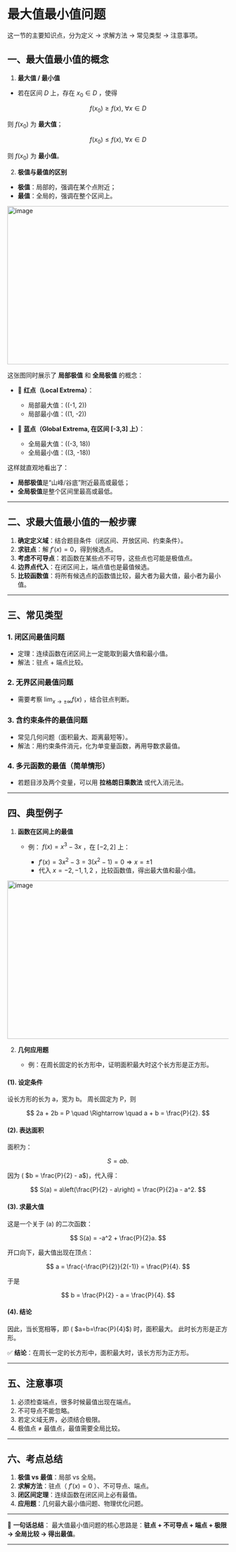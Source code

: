 # 最大值最小值问题
这一节的主要知识点，分为定义 → 求解方法 → 常见类型 → 注意事项。



## 一、最大值最小值的概念

1. **最大值 / 最小值**

* 若在区间 $D$ 上，存在 $x_0\in D$ ，使得

 $$
 f(x_0)\ge f(x),\ \forall x\in D
 $$

  则 $f(x_0)$ 为 **最大值**；

$$
f(x_0)\le f(x),\ \forall x\in D
$$

  则 $f(x_0)$ 为 **最小值**。

2. **极值与最值的区别**

* **极值**：局部的，强调在某个点附近；
* **最值**：全局的，强调在整个区间上。


<img width="520" height="360" alt="image" src="https://github.com/user-attachments/assets/a58221fe-5ed7-43c1-a190-92b7299b790e" />

这张图同时展示了 **局部极值** 和 **全局极值** 的概念：

* 🔴 **红点（Local Extrema）**：

  * 局部最大值：((-1, 2))
  * 局部最小值：((1, -2))

* 🔵 **蓝点（Global Extrema, 在区间 [-3,3] 上）**：

  * 全局最大值：((-3, 18))
  * 全局最小值：((3, -18))

这样就直观地看出了：

* **局部极值**是“山峰/谷底”附近最高或最低；
* **全局极值**是整个区间里最高或最低。

---

## 二、求最大值最小值的一般步骤

1. **确定定义域**：结合题目条件（闭区间、开放区间、约束条件）。
2. **求驻点**：解 $f'(x)=0$，得到候选点。
3. **考虑不可导点**：若函数在某些点不可导，这些点也可能是极值点。
4. **边界点代入**：在闭区间上，端点值也是最值候选。
5. **比较函数值**：将所有候选点的函数值比较，最大者为最大值，最小者为最小值。

---

## 三、常见类型

### 1. 闭区间最值问题

* 定理：连续函数在闭区间上一定能取到最大值和最小值。
* 解法：驻点 + 端点比较。

### 2. 无界区间最值问题

* 需要考察 $\lim_{x\to\pm\infty} f(x)$ ，结合驻点判断。

### 3. 含约束条件的最值问题

* 常见几何问题（面积最大、距离最短等）。
* 解法：用约束条件消元，化为单变量函数，再用导数求最值。

### 4. 多元函数的最值（简单情形）

* 若题目涉及两个变量，可以用 **拉格朗日乘数法** 或代入消元法。

---

## 四、典型例子

1. **函数在区间上的最值**

   * 例： $f(x)=x^3-3x$ ，在 $[-2,2]$ 上：

     * $f'(x)=3x^2-3=3(x^2-1)=0 \Rightarrow x=\pm 1$
     * 代入 $x=-2,-1,1,2$ ，比较函数值，得出最大值和最小值。

<img width="520" height="360" alt="image" src="https://github.com/user-attachments/assets/a58221fe-5ed7-43c1-a190-92b7299b790e" />


2. **几何应用题**

   * 例：在周长固定的长方形中，证明面积最大时这个长方形是正方形。

#### (1). 设定条件

设长方形的长为 a，宽为 b。
周长固定为 P，则

$$
2a + 2b = P \quad \Rightarrow \quad a + b = \frac{P}{2}.
$$


#### (2). 表达面积

面积为：

$$
S = ab.
$$

因为 ( $b = \frac{P}{2} - a$)，代入得：

$$
S(a) = a\left(\frac{P}{2} - a\right) = \frac{P}{2}a - a^2.
$$



#### (3). 求最大值

这是一个关于 (a) 的二次函数：

$$
S(a) = -a^2 + \frac{P}{2}a.
$$

开口向下，最大值出现在顶点：

$$
a = \frac{-\frac{P}{2}}{2(-1)} = \frac{P}{4}.
$$

于是

$$
b = \frac{P}{2} - a = \frac{P}{4}.
$$



#### (4). 结论

因此，当长宽相等，即 ( $a=b=\frac{P}{4}$) 时，面积最大。
此时长方形是正方形。



✅ **结论**：在周长一定的长方形中，面积最大时，该长方形为正方形。


---

## 五、注意事项

1. 必须检查端点，很多时候最值出现在端点。
2. 不可导点不能忽略。
3. 若定义域无界，必须结合极限。
4. 极值点 ≠ 最值点，最值需要全局比较。

---

## 六、考点总结

1. **极值 vs 最值**：局部 vs 全局。
2. **求解方法**：驻点（ $f'(x)=0$ ）、不可导点、端点。
3. **闭区间定理**：连续函数在闭区间上必有最值。
4. **应用题**：几何最大最小值问题、物理优化问题。

---

📌 **一句话总结**：
最大值最小值问题的核心思路是：**驻点 + 不可导点 + 端点 + 极限 → 全局比较 → 得出最值**。

---


